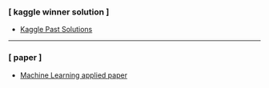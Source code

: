 ### [ kaggle winner solution ]
* <a href = "http://ndres.me/kaggle-past-solutions/"> Kaggle Past Solutions </a>
---
### [ paper ]
* <a href = "https://github.com/eugeneyan/applied-ml"> Machine Learning applied paper
